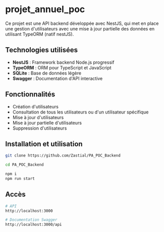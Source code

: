 # projet_annuel_poc

Ce projet est une API backend développée avec NestJS, qui met en place une gestion d'utilisateurs avec une mise à jour partielle des données en utilisant TypeORM (natif nestJS).

## Technologies utilisées

- **NestJS** : Framework backend Node.js progressif
- **TypeORM** : ORM pour TypeScript et JavaScript
- **SQLite** : Base de données légère
- **Swagger** : Documentation d'API interactive

## Fonctionnalités

- Création d'utilisateurs
- Consultation de tous les utilisateurs ou d'un utilisateur spécifique
- Mise à jour d'utilisateurs
- Mise à jour partielle d'utilisateurs
- Suppression d'utilisateurs

## Installation et utilisation

```bash
git clone https://github.com/Zastial/PA_POC_Backend

cd PA_POC_Backend

npm i
npm run start
```

## Accès

```bash
# API
http://localhost:3000

# Documentation Swagger
http://localhost:3000/api
```
